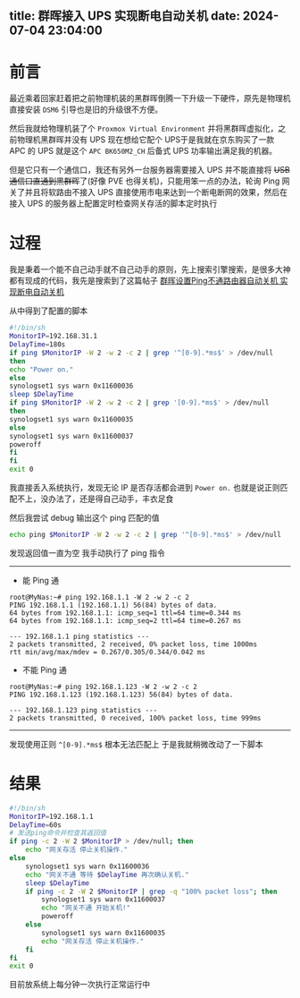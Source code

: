 title: 群晖接入 UPS 实现断电自动关机
date: 2024-07-04 23:04:00
---

# 前言

最近乘着回家赶着把之前物理机装的黑群晖倒腾一下升级一下硬件，原先是物理机直接安装 `DSM6` 引导也是旧的升级很不方便。

然后我就给物理机装了个 `Proxmox Virtual Environment` 并将黑群晖虚拟化，之前物理机黑群晖并没有 UPS 现在想给它配个 UPS于是我就在京东购买了一款 APC 的 UPS 就是这个 `APC BK650M2_CH` 后备式 UPS 功率输出满足我的机器。

但是它只有一个通信口，我还有另外一台服务器需要接入 UPS 并不能直接将 ~~USB 通信口直通到黑群晖~~了(好像 PVE 也得关机)，只能用笨一点的办法，轮询 Ping 网关了并且将软路由不接入 UPS 直接使用市电来达到一个断电断网的效果，然后在接入 UPS 的服务器上配置定时检查网关存活的脚本定时执行

# 过程

我是秉着一个能不自己动手就不自己动手的原则，先上搜索引擎搜索，是很多大神都有现成的代码，我先是搜索到了这篇帖子 [群晖设置Ping不通路由器自动关机 实现断电自动关机](https://i4t.com/16275.html) 

从中得到了配置的脚本

```bash
#!/bin/sh
MonitorIP=192.168.31.1
DelayTime=180s
if ping $MonitorIP -W 2 -w 2 -c 2 | grep '^[0-9].*ms$' > /dev/null
then
echo "Power on."
else
synologset1 sys warn 0x11600036
sleep $DelayTime
if ping $MonitorIP -W 2 -w 2 -c 2 | grep '[0-9].*ms$' > /dev/null
then
synologset1 sys warn 0x11600035
else
synologset1 sys warn 0x11600037
poweroff
fi
fi
exit 0
```
我直接丢入系统执行，发现无论 IP 是否存活都会进到 `Power on.` 也就是说正则匹配不上，没办法了，还是得自己动手，丰衣足食

然后我尝试 debug 输出这个 ping 匹配的值
```bash
echo ping $MonitorIP -W 2 -w 2 -c 2 | grep '^[0-9].*ms$' > /dev/null
```
发现返回值一直为空 我手动执行了 ping 指令

---

- 能 Ping 通
```
root@MyNas:~# ping 192.168.1.1 -W 2 -w 2 -c 2
PING 192.168.1.1 (192.168.1.1) 56(84) bytes of data.
64 bytes from 192.168.1.1: icmp_seq=1 ttl=64 time=0.344 ms
64 bytes from 192.168.1.1: icmp_seq=2 ttl=64 time=0.267 ms

--- 192.168.1.1 ping statistics ---
2 packets transmitted, 2 received, 0% packet loss, time 1000ms
rtt min/avg/max/mdev = 0.267/0.305/0.344/0.042 ms
```

- 不能 Ping 通
```
root@MyNas:~# ping 192.168.1.123 -W 2 -w 2 -c 2
PING 192.168.1.123 (192.168.1.123) 56(84) bytes of data.

--- 192.168.1.123 ping statistics ---
2 packets transmitted, 0 received, 100% packet loss, time 999ms

```
---

发现使用正则 `^[0-9].*ms$` 根本无法匹配上 于是我就稍微改动了一下脚本

# 结果
```bash
#!/bin/sh
MonitorIP=192.168.1.1
DelayTime=60s
# 发送ping命令并检查其返回值
if ping -c 2 -W 2 $MonitorIP > /dev/null; then
    echo "网关存活 停止关机操作."
else
    synologset1 sys warn 0x11600036
    echo "网关不通 等待 $DelayTime 再次确认关机."
    sleep $DelayTime
    if ping -c 2 -W 2 $MonitorIP | grep -q "100% packet loss"; then
        synologset1 sys warn 0x11600037
        echo "网关不通 开始关机!"
        poweroff
    else
        synologset1 sys warn 0x11600035
        echo "网关存活 停止关机操作."
    fi
fi
exit 0
```

目前放系统上每分钟一次执行正常运行中